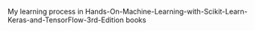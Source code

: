 My learning process in Hands-On-Machine-Learning-with-Scikit-Learn-Keras-and-TensorFlow-3rd-Edition books
